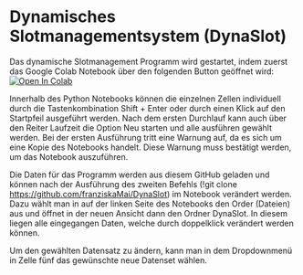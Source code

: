 # Dynamisches Slotmanagementsystem (DynaSlot)

Das dynamische Slotmanagement Programm wird gestartet, indem zuerst das Google Colab Notebook über den folgenden Button geöffnet wird:
[![Open In Colab](https://colab.research.google.com/assets/colab-badge.svg)](https://colab.research.google.com/github/franziskaMai/DynaSlot/blob/master/DynaSlot.ipynb)

Innerhalb des Python Notebooks können die einzelnen Zellen individuell durch die Tastenkombination Shift + Enter oder durch einen Klick auf den Startpfeil ausgeführt werden.
Nach dem ersten Durchlauf kann auch über den Reiter Laufzeit die Option Neu starten und alle ausführen gewählt werden. Bei der ersten Ausführung tritt eine Warnung auf, da es sich um eine Kopie des Notebooks handelt. Diese Warnung muss bestätigt werden, um das Notebook auszuführen.

Die Daten für das Programm werden aus diesem GitHub geladen und können nach der Ausführung des zweiten Befehls (!git clone https://github.com/franziskaMai/DynaSlot) im Notebook verändert werden. Dazu wählt man in auf der linken Seite des Notebooks den Order (Dateien) aus und öffnet in der neuen Ansicht dann den Ordner DynaSlot. In diesem liegen alle eingegangen Daten, welche durch doppelklick verändert werden können. 

Um den gewählten Datensatz zu ändern, kann man in dem Dropdownmenü in Zelle fünf das gewünschte neue Datenset wählen.


